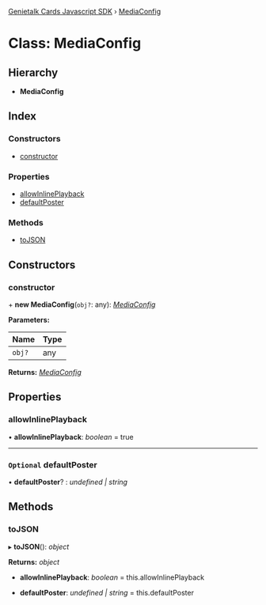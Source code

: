 [Genietalk Cards Javascript SDK](../README.md) › [MediaConfig](mediaconfig.md)

# Class: MediaConfig

## Hierarchy

* **MediaConfig**

## Index

### Constructors

* [constructor](mediaconfig.md#constructor)

### Properties

* [allowInlinePlayback](mediaconfig.md#allowinlineplayback)
* [defaultPoster](mediaconfig.md#optional-defaultposter)

### Methods

* [toJSON](mediaconfig.md#tojson)

## Constructors

###  constructor

\+ **new MediaConfig**(`obj?`: any): *[MediaConfig](mediaconfig.md)*

**Parameters:**

Name | Type |
------ | ------ |
`obj?` | any |

**Returns:** *[MediaConfig](mediaconfig.md)*

## Properties

###  allowInlinePlayback

• **allowInlinePlayback**: *boolean* = true

___

### `Optional` defaultPoster

• **defaultPoster**? : *undefined | string*

## Methods

###  toJSON

▸ **toJSON**(): *object*

**Returns:** *object*

* **allowInlinePlayback**: *boolean* = this.allowInlinePlayback

* **defaultPoster**: *undefined | string* = this.defaultPoster
